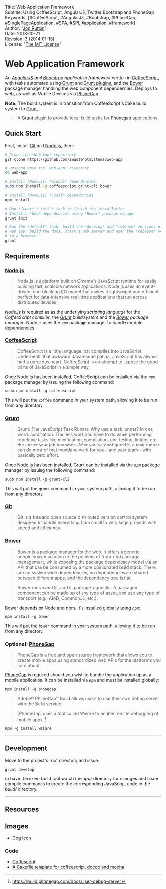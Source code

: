Title:    Web Application Framework  
Subtitle: Using CoffeeScript, AngularJS, Twitter Bootstrap and PhoneGap  
Keywords: [#CoffeeScript, #AngularJS, #Bootstrap, #PhoneGap, #SinglePageApplication, #SPA, #SPI, #application, #framework]  
Author:   "[Jon Ruttan](jonruttan@iwastenotsystems.com)"  
Date:     2013-10-21  
Revision: 3 (2014-01-15)  
License:  "[The MIT License](http://opensource.org/licenses/MIT)"  

# Web Application Framework

An *[AngularJS] and [Bootstrap] application framework* written in [CoffeeScript], with tasks automated using [Grunt] and [Grunt plugins], and the [Bower] package manager handling the web component dependencies. Deploys to web, as well as Mobile Devices via [PhoneGap].

**Note:** The build system is in transition from CoffeeScript's Cake build system to [Grunt].

[AngularJS]: http://angularjs.org/
[Bootstrap]: http://getbootstrap.com/
[CoffeeScript]: http://coffeescript.org/
[Grunt]: http://gruntjs.com/
[Grunt plugins]: http://gruntjs.com/plugins/
[Bower]: http://bower.io/
[PhoneGap]: http://phonegap.com/

> A [Grunt](http://gruntjs.com/) plugin to provide local build tasks for [Phonegap](http://phonegap.com/) applications

## Quick Start

First, install [Git] and [Node.js], then:

```bash
# Clone the *Web App* repository
git clone https://github.com/iwastenotsystems/web-app

# Descend into the `web-app` directory
cd web-app

# Install [Node.js] *Global* dependencies
sudo npm install -g coffeescript grunt-cli bower

# Install [Node.js] *Local* dependencies
npm install

# Run *Grunt* *`init`* task to finish the installation.
# Installs *Web* dependencies using *Bower* package manager
grunt init

# Run the *default* task, build the *develop* and *release* versions of the
# web app, build the docs, start a web server and open the *release* version
# in a browser.
grunt
```

## Requirements

### [Node.js]

> Node.js is a platform built on Chrome's JavaScript runtime for easily building fast, scalable network applications. Node.js uses an event-driven, non-blocking I/O model that makes it lightweight and efficient, perfect for data-intensive real-time applications that run across distributed devices.

*Node.js* is required as as the underlying *scripting language* for the *CoffeeScript compiler*, the *[Grunt] build system* and the *[Bower] package manager*. Node.js uses the *`npm`* package manager to handle module dependencies.

[Node.js]: http://nodejs.org/

### [CoffeeScript]

> CoffeeScript is a little language that compiles into JavaScript. Underneath that awkward Java-esque patina, JavaScript has always had a gorgeous heart. CoffeeScript is an attempt to expose the good parts of JavaScript in a simple way.

Once Node.js has been installed, CoffeeScript can be installed via the *`npm`* package manager by issuing the following command:

    sudo npm install -g coffeescript

This will put the `coffee` command in your system path, allowing it to be run from any directory.

### [Grunt]

> Grunt: The JavaScript Task Runner. Why use a task runner? In one word: automation. The less work you have to do when performing repetitive tasks like minification, compilation, unit testing, linting, etc, the easier your job becomes. After you've configured it, a task runner can do most of that mundane work for you—and your team—with basically zero effort.

Once Node.js has been installed, Grunt can be installed via the *`npm`* package manager by issuing the following command:

    sudo npm install -g grunt-cli

This will put the `grunt` command in your system path, allowing it to be run from any directory.

### [Git]

> Git is a free and open source distributed version control system designed to handle everything from small to very large projects with speed and efficiency.

[Git]: http://git-scm.com/

### [Bower]

> Bower is a package manager for the web. It offers a generic, unopinionated solution to the problem of front-end package management, while exposing the package dependency model via an API that can be consumed by a more opinionated build stack. There are no system wide dependencies, no dependencies are shared between different apps, and the dependency tree is flat.

> Bower runs over Git, and is package-agnostic. A packaged component can be made up of any type of asset, and use any type of transport (e.g., AMD, CommonJS, etc.).

Bower depends on Node and npm. It's installed globally using *`npm`*:

    npm install -g bower

This will put the `bower` command in your system path, allowing it to be run from any directory.

### Optional: [PhoneGap]

> PhoneGap is a free and open source framework that allows you to create mobile apps using standardized web APIs for the platforms you care about.

[PhoneGap] is required should you wish to bundle the application up as a mobile application. It can be installed via `npm` and must be installed globally:

    npm install -g phonegap

> Adobe® PhoneGap™ Build allows users to use their own debug server with the Build service.

> \[PhoneGap\] uses a tool called Weinre to enable remote debugging of mobile apps. [^user-debug-server]

    npm -g install weinre

[PhoneGap]: http://phonegap.com/
[Weinre]: http://people.apache.org/~pmuellr/weinre/docs/latest/

[^user-debug-server]: <https://build.phonegap.com/docs/user-debug-server>

---


## Development

Move to the project's root directory and issue:

    grunt develop

to have the *`Grunt`* build tool watch the *app/* directory for changes and issue compile commands to create the corresponding JavaScript code in the *build/* directory.

---


## Resources

## Images

- [Cog Icon](http://brsev.deviantart.com/)

### Code

- [Coffescript](http://coffeescript.org/)
- [A Cakefile template for coffeescript, docco and mocha](https://github.com/twilson63/cakefile-template)
